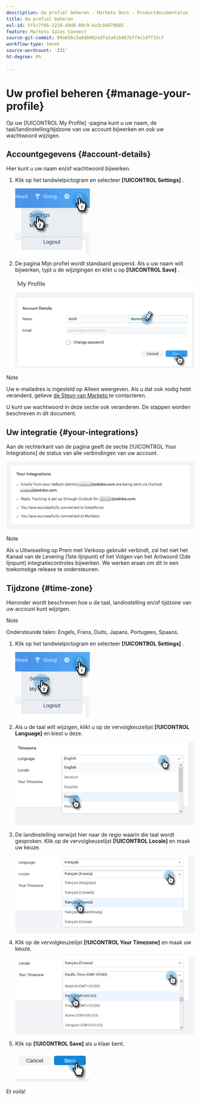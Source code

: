 ```yaml
---
description: Uw profiel beheren - Marketo Docs - Productdocumentatie
title: Uw profiel beheren
exl-id: 5f5c7f66-2220-49d9-89c9-ba3cb6979b85
feature: Marketo Sales Connect
source-git-commit: 09a656c3a0d0002edfa1a61b987bff4c1dff33cf
workflow-type: tm+mt
source-wordcount: '231'
ht-degree: 0%

---
```


# Uw profiel beheren {#manage-your-profile}

Op uw [!UICONTROL My Profile] -pagina kunt u uw naam, de taal/landinstelling/tijdzone van uw account bijwerken en ook uw wachtwoord wijzigen.

## Accountgegevens {#account-details}

Hier kunt u uw naam en/of wachtwoord bijwerken.

1. Klik op het tandwielpictogram en selecteer **[!UICONTROL Settings]** .

   ![](assets/manage-your-profile-1.png)

1. De pagina Mijn profiel wordt standaard geopend. Als u uw naam wilt bijwerken, typt u de wijzigingen en klikt u op **[!UICONTROL Save]** .

   ![](assets/manage-your-profile-2.png)

>[!NOTE]
>
>Uw e-mailadres is ingesteld op Alleen weergeven. Als u dat ook nodig hebt veranderd, gelieve [ de Steun van Marketo ](https://nation.marketo.com/t5/Support/ct-p/Support) te contacteren.

U kunt uw wachtwoord in deze sectie ook veranderen. De stappen worden beschreven in dit document.

## Uw integratie {#your-integrations}

Aan de rechterkant van de pagina geeft de sectie [!UICONTROL Your Integrations] de status van alle verbindingen van uw account.

![](assets/manage-your-profile-3.png)

>[!NOTE]
>
>Als u Uitwisseling op Prem met Verkoop gebruikt verbindt, zal het niet het Kanaal van de Levering (1ste lijnpunt) of het Volgen van het Antwoord (2de lijnpunt) integratiecontroles bijwerken. We werken eraan om dit in een toekomstige release te ondersteunen.

## Tijdzone {#time-zone}

Hieronder wordt beschreven hoe u de taal, landinstelling en/of tijdzone van uw account kunt wijzigen.

>[!NOTE]
>
>Ondersteunde talen: Engels, Frans, Duits, Japans, Portugees, Spaans.

1. Klik op het tandwielpictogram en selecteer **[!UICONTROL Settings]** .

   ![](assets/manage-your-profile-4.png)

1. Als u de taal wilt wijzigen, klikt u op de vervolgkeuzelijst **[!UICONTROL Language]** en kiest u deze.

   ![](assets/manage-your-profile-5.png)

1. De landinstelling verwijst hier naar de regio waarin die taal wordt gesproken. Klik op de vervolgkeuzelijst **[!UICONTROL Locale]** en maak uw keuze.

   ![](assets/manage-your-profile-6.png)

1. Klik op de vervolgkeuzelijst **[!UICONTROL Your Timezone]** en maak uw keuze.

   ![](assets/manage-your-profile-7.png)

1. Klik op **[!UICONTROL Save]** als u klaar bent.

   ![](assets/manage-your-profile-8.png)

Et voilà!
